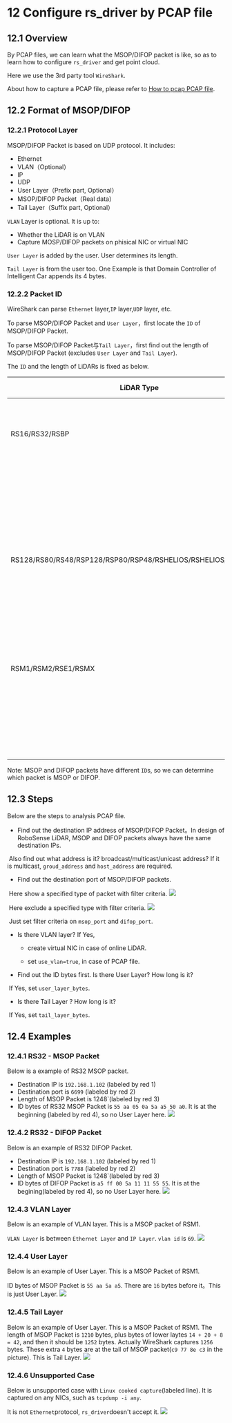 
#  12 **Configure rs_driver by PCAP file**



## 12.1 Overview

By PCAP files, we can learn what the MSOP/DIFOP packet is like, so as to learn how to configure `rs_driver` and get point cloud.

Here we use the 3rd party tool `WireShark`.

About how to capture a PCAP file, please refer to [How to pcap PCAP file](./13_how_to_capture_pcap_file.md).



## 12.2 Format of MSOP/DIFOP

### 12.2.1 Protocol Layer

MSOP/DIFOP Packet is based on UDP protocol. It includes:

+ Ethernet
+ VLAN（Optional） 
+ IP 
+ UDP
+ User Layer（Prefix part, Optional） 
+ MSOP/DIFOP Packet（Real data）
+ Tail Layer（Suffix part, Optional）



`VLAN` Layer is optional. It is up to:

+ Whether the LiDAR is on VLAN
+ Capture MOSP/DIFOP packets on phisical NIC or virtual NIC

`User Layer`  is added by the user. User determines its length.

`Tail Layer` is from the user too. One Example is that Domain Controller of Intelligent Car appends its 4 bytes.

### 12.2.2 Packet ID

WireShark can parse `Ethernet` layer,`IP` layer,`UDP` layer, etc.

To parse MSOP/DIFOP Packet and `User Layer`，first locate the `ID` of MSOP/DIFOP Packet.

To parse MSOP/DIFOP Packet与`Tail Layer`，first find out the length of MSOP/DIFOP Packet (excludes `User Layer` and `Tail Layer`).



The `ID` and the length of LiDARs is fixed as below.

| LiDAR Type              |Packet Type |  ID                 |Packet Length |
| ----                               | ----     | ----                        | ----    |
| RS16/RS32/RSBP                     |  MSOP    |  55 aa 05 0a 5a a5 50 a0    |  1248   |
|                                    |  DIFOP   |  a5 ff 00 5a 11 11 55 55    |  1248   |
| RS128/RS80/RS48/RSP128/RSP80/RSP48/RSHELIOS/RSHELIOS_16P/RSAIRY | MSOP |55 aa 05 5a|  1248   |
|                                    |  DIFOP   |  a5 ff 00 5a 11 11 55 55    |  1248   |
| RSM1/RSM2/RSE1/RSMX                |  MSOP    |  55 aa 5a a5                |  1210   |
|                                    |  DIFOP   |  a5 ff 00 5a 11 11 55 55    |  256    |

Note:  MSOP and DIFOP packets have different `ID`s, so we can determine which packet is MSOP or DIFOP.



## 12.3 Steps

Below are the steps to analysis PCAP file.
+ Find out the destination IP address of MSOP/DIFOP Packet。In design of RoboSense LiDAR, MSOP and DIFOP packets always have the same destination IPs.

​		Also find out what address is it? broadcast/multicast/unicast address? If it is multicast, `groud_address` and `host_address` are required.

+ Find out the destination port of MSOP/DIFOP packets.

​		Here show a specified type of packet with filter criteria.
![](./img/12_01_select_by_port.png)

​		Here exclude a specified type with filter criteria.
![](./img/12_02_select_by_non_port.png)

​		Just set filter criteria on `msop_port` and `difop_port`.

+ Is there VLAN layer? If Yes,

    + create virtual NIC in case of online LiDAR.

    + set `use_vlan=true`, in case of PCAP file.


+ Find out the ID bytes first. Is there User Layer?  How long is it?

​		If Yes, set `user_layer_bytes`.

+ Is there Tail Layer ? How long is it?

​		If Yes, set `tail_layer_bytes`.



## 12.4 Examples

### 12.4.1 RS32 - MSOP Packet

Below is a example of RS32 MSOP packet.
+ Destination IP is `192.168.1.102` (labeled by red 1)
+ Destination port is `6699` (labeled by red 2)
+ Length of MSOP Packet is 1248`(labeled by red 3)
+ ID bytes of RS32 MSOP Packet is `55 aa 05 0a 5a a5 50 a0`. It is at the beginning (labeled by red 4), so no User Layer here.
![](./img/12_03_rs32_msop_packet.png)



### 12.4.2 RS32 - DIFOP Packet

Below is an example of RS32 DIFOP Packet.
+ Destination IP is `192.168.1.102` (labeled by red 1)
+ Destination port is `7788` (labeled by red 2)
+ Length of MSOP Packet is 1248`(labeled by red 3)
+ ID bytes of DIFOP Packet is `a5 ff 00 5a 11 11 55 55`. It is at the begining(labeled by red 4), so no User Layer here.
![](./img/12_04_rs32_difop_packet.png)



### 12.4.3 VLAN Layer

Below is an example of VLAN layer. This is a MSOP packet of RSM1.

`VLAN Layer` is between `Ethernet Layer` and `IP Layer`.  `vlan id` is `69`.
![](./img/12_05_with_vlan.png)



### 12.4.4 User Layer

Below is an example of User Layer. This is a MSOP Packet of RSM1.

ID bytes of MSOP Packet is `55 aa 5a a5`. There are `16` bytes before it。This is just User Layer.
![](./img/12_06_with_user_layer.png)



### 12.4.5 Tail Layer

Below is an example of User Layer. This is a MSOP Packet of RSM1.
The length of MSOP Packet is `1210` bytes, plus bytes of lower laytes `14 + 20 + 8 = 42`, and then it should be `1252` bytes. Actually WireShark captures `1256` bytes. These extra `4` bytes are at the tail of MSOP packet(`c9 77 8e c3` in the picture). This  is Tail Layer.
![](./img/12_07_with_tail_layer.png)



### 12.4.6 Unsupported Case

Below is unsupported case with `Linux cooked capture`(labeled line). It is captured on any NICs, such as `tcpdump -i any`.

It is not `Ethernet`protocol, `rs_driver`doesn't accept it.
![](./img/12_08_not_supported.png)

